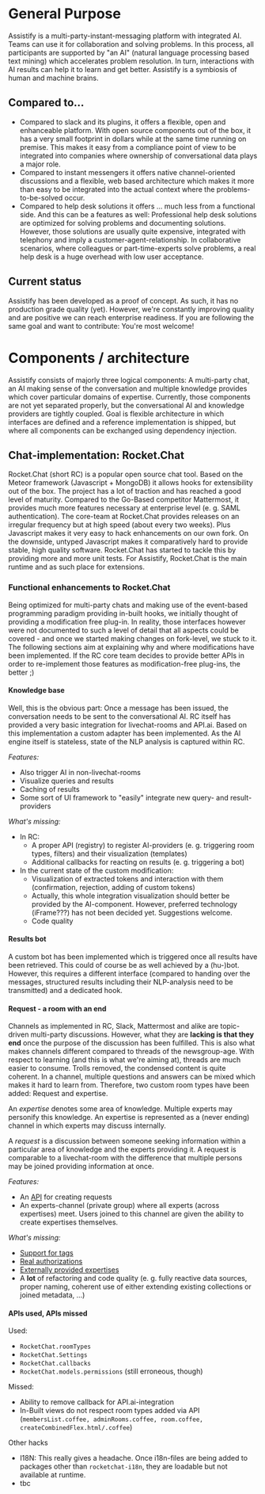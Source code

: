 # General Purpose
Assistify is a multi-party-instant-messaging platform with integrated AI. Teams can use it for collaboration and solving problems. In this process, all participants are supported by "an AI" (natural language processing based text mining) which accelerates problem resolution.
In turn, interactions with AI results can help it to learn and get better.
Assistify is a symbiosis of human and machine brains.

## Compared to...
* Compared to slack and its plugins, it offers a flexible, open and enhanceable platform. With open source components out of the box, it has a very small footprint in dollars while at the same time running on premise. This makes it easy from a compliance point of view to be integrated into companies where ownership of conversational data plays a major role.
* Compared to instant messengers it offers native channel-oriented discussions and a flexible, web based architecture which makes it more than easy to be integrated into the actual context where the problems-to-be-solved occur.
* Compared to help desk solutions it offers ... much less from a functional side. And this can be a features as well: Professional help desk solutions are optimized for solving problems and documenting solutions. However, those solutions are usually quite expensive, integrated with telephony and imply a customer-agent-relationship. In collaborative scenarios, where colleagues or part-time-experts solve problems, a real help desk is a huge overhead with low user acceptance.

## Current status
Assistify has been developed as a proof of concept. As such, it has no production grade quality (yet). However, we're constantly improving quality and are positive we can reach enterprise readiness. If you are following the same goal and want to contribute: You're most welcome!

# Components / architecture
Assistify consists of majorly three logical components: A multi-party chat, an AI making sense of the conversation and multiple knowledge provides which cover particular domains of expertise.
Currently, those components are not yet separated properly, but the conversational AI and knowledge providers are tightly coupled.
Goal is flexible architecture in which interfaces are defined and a reference implementation is shipped, but where all components can be exchanged using dependency injection.

## Chat-implementation: Rocket.Chat
Rocket.Chat (short RC) is a popular open source chat tool. Based on the Meteor framework (Javascript + MongoDB) it allows hooks for extensibility out of the box. The project has a lot of traction and has reached a good level of maturity. Compared to the Go-Based competitor Mattermost, it provides much more features necessary at enterprise level (e. g. SAML authentication). The core-team at Rocket.Chat provides releases on an irregular frequency but at high speed (about every two weeks). Plus Javascript makes it very easy to hack enhancements on our own fork. On the downside, untyped Javascript makes it comparatively hard to provide stable, high quality software. Rocket.Chat has started to tackle this by providing more and more unit tests.
For Assistify, Rocket.Chat is the main runtime and as such place for extensions.

### Functional enhancements to Rocket.Chat
Being optimized for multi-party chats and making use of the event-based programming paradigm providing in-built hooks, we initially thought of providing a modification free plug-in. In reality, those interfaces however were not documented to such a level of detail that all aspects could be covered - and once we started making changes on fork-level, we stuck to it. The following sections aim at explaining why and where modifications have been implemented. If the RC core team decides to provide better APIs in order to re-implement those features as modification-free plug-ins, the better ;)

#### Knowledge base
Well, this is the obvious part: Once a message has been issued, the conversation needs to be sent to the conversational AI.
RC itself has provided a very basic integration for livechat-rooms and API.ai. Based on this implementation a custom adapter has been implemented. As the AI engine itself is stateless, state of the NLP analysis is captured within RC.

_Features:_
* Also trigger AI in non-livechat-rooms
* Visualize queries and results
* Caching of results
* Some sort of UI framework to "easily" integrate new query- and result-providers

_What's missing:_
* In RC:
  * A proper API (registry) to register AI-providers (e. g. triggering room types, filters) and their visualization (templates)
  * Additional callbacks for reacting on results (e. g. triggering a bot)
* In the current state of the custom modification:
  * Visualization of extracted tokens and interaction with them (confirmation, rejection, adding of custom tokens)
  * Actually, this whole integration visualization should better be provided by the AI-component. However, preferred technology (iFrame???) has not been decided yet. Suggestions welcome.
  * Code quality

#### Results bot
A custom bot has been implemented which is triggered once all results have been retrieved. This could of course be as well achieved by a (hu-)bot. However, this requires a different interface (compared to handing over the messages, structured results including their NLP-analysis need to be transmitted) and a dedicated hook.

#### Request - a room with an end
Channels as implemented in RC, Slack, Mattermost and alike are topic-driven multi-party discussions. However, what they are **lacking is that they end** once the purpose of the discussion has been fulfilled.
This is also what makes channels different compared to threads of the newsgroup-age.
With respect to learning (and this is what we're aiming at), threads are much easier to consume. Trolls removed, the condensed content is quite coherent. In a channel, multiple questions and answers can be mixed which makes it hard to learn from.
Therefore, two custom room types have been added: Request and expertise.

An _expertise_ denotes some area of knowledge. Multiple experts may personify this knowledge. An expertise is represented as a (never ending) channel in which experts may discuss internally.

A _request_ is a discussion between someone seeking information within a particular area of knowledge and the experts providing it. A request is comparable to a livechat-room with the difference that multiple persons may be joined providing information at once.

_Features:_
* An [API](https://github.com/mrsimpson/Rocket.Chat/blob/master/packages/assistify-help-request/server/api.js#L116) for creating requests
* An experts-channel (private group) where all experts (across expertises) meet. Users joined to this channel are given the ability to create expertises themselves.

_What's missing:_
* [Support for tags](https://github.com/mrsimpson/Rocket.Chat/issues/12)
* [Real authorizations](https://github.com/mrsimpson/Rocket.Chat/issues/12)
* [Externally provided expertises](https://github.com/mrsimpson/Rocket.Chat/issues/13)
* A **lot** of refactoring and code quality (e. g. fully reactive data sources, proper naming, coherent use of either extending existing collections or joined metadata, ...)

#### APIs used, APIs missed
Used:
* `RocketChat.roomTypes`
* `RocketChat.Settings`
* `RocketChat.callbacks`
* `RocketChat.models.permissions` (still erroneous, though)

Missed:
* Ability to remove callback for API.ai-integration
* In-Built views do not respect room types added via API (`membersList.coffee, adminRooms.coffee, room.coffee, createCombinedFlex.html/.coffee`)

Other hacks
* I18N: This really gives a headache. Once i18n-files are being added to packages other than `rocketchat-i18n`, they are loadable but not available at runtime.
* tbc
